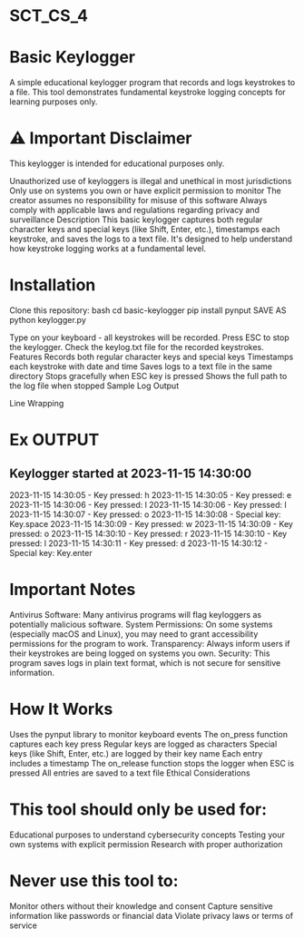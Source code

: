 # SCT_CS_4

# Basic Keylogger
A simple educational keylogger program that records and logs keystrokes to a file. This tool demonstrates fundamental keystroke logging concepts for learning purposes only.

# ⚠️ Important Disclaimer
This keylogger is intended for educational purposes only.

Unauthorized use of keyloggers is illegal and unethical in most jurisdictions
Only use on systems you own or have explicit permission to monitor
The creator assumes no responsibility for misuse of this software
Always comply with applicable laws and regulations regarding privacy and surveillance
Description
This basic keylogger captures both regular character keys and special keys (like Shift, Enter, etc.), timestamps each keystroke, and saves the logs to a text file. It's designed to help understand how keystroke logging works at a fundamental level.

# Installation
Clone this repository:
bash
cd basic-keylogger
pip install pynput
SAVE AS
python keylogger.py

Type on your keyboard - all keystrokes will be recorded.
Press ESC to stop the keylogger.
Check the keylog.txt file for the recorded keystrokes.
Features
Records both regular character keys and special keys
Timestamps each keystroke with date and time
Saves logs to a text file in the same directory
Stops gracefully when ESC key is pressed
Shows the full path to the log file when stopped
Sample Log Output

Line Wrapping
# Ex OUTPUT
Keylogger started at 2023-11-15 14:30:00
--------------------------------------------------
2023-11-15 14:30:05 - Key pressed: h
2023-11-15 14:30:05 - Key pressed: e
2023-11-15 14:30:06 - Key pressed: l
2023-11-15 14:30:06 - Key pressed: l
2023-11-15 14:30:07 - Key pressed: o
2023-11-15 14:30:08 - Special key: Key.space
2023-11-15 14:30:09 - Key pressed: w
2023-11-15 14:30:09 - Key pressed: o
2023-11-15 14:30:10 - Key pressed: r
2023-11-15 14:30:10 - Key pressed: l
2023-11-15 14:30:11 - Key pressed: d
2023-11-15 14:30:12 - Special key: Key.enter
# Important Notes
Antivirus Software: Many antivirus programs will flag keyloggers as potentially malicious software.
System Permissions: On some systems (especially macOS and Linux), you may need to grant accessibility permissions for the program to work.
Transparency: Always inform users if their keystrokes are being logged on systems you own.
Security: This program saves logs in plain text format, which is not secure for sensitive information.
# How It Works
Uses the pynput library to monitor keyboard events
The on_press function captures each key press
Regular keys are logged as characters
Special keys (like Shift, Enter, etc.) are logged by their key name
Each entry includes a timestamp
The on_release function stops the logger when ESC is pressed
All entries are saved to a text file
Ethical Considerations
# This tool should only be used for:

Educational purposes to understand cybersecurity concepts
Testing your own systems with explicit permission
Research with proper authorization
# Never use this tool to:

Monitor others without their knowledge and consent
Capture sensitive information like passwords or financial data
Violate privacy laws or terms of service
